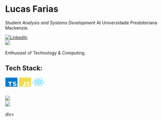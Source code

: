 # Lucas Farias
<p>Student  <em> Analysis and Systems Development </em>  At Universidade Presbiteriana Mackenzie.</p>

[![LinkedIn](https://img.shields.io/badge/LinkedIn-%230077B5.svg?logo=linkedin&logoColor=white)](https://linkedin.com/in/https://www.linkedin.com/in/lucas-farias-das-neves-118845239/) <br>
[![](https://visitcount.itsvg.in/api?id=LucasfNeves&icon=0&color=0)](https://visitcount.itsvg.in)

<p> Enthusiast of Technology & Computing. </p>

<h2>Tech Stack:</h2>

<div style="display: inline_block">
    <img align="center" alt="DOT-Ts" height="30" width="40" src="https://raw.githubusercontent.com/devicons/devicon/master/icons/typescript/typescript-plain.svg">
    <img align="center" alt="DOT-Js" height="30" width="40" src="https://raw.githubusercontent.com/devicons/devicon/master/icons/javascript/javascript-plain.svg">
    <img align="center" alt="DOT-React" height="30" width="40" src="https://raw.githubusercontent.com/devicons/devicon/master/icons/react/react-original.svg">
</div>

##
<div>
    
![](https://github-readme-stats.vercel.app/api?username=LucasfNeves&theme=algolia&hide_border=false&include_all_commits=false&count_private=false)<br/>
![](https://github-readme-stats.vercel.app/api/top-langs/?username=LucasfNeves&theme=algolia&hide_border=false&include_all_commits=false&count_private=false&layout=compact)

</div>div>

